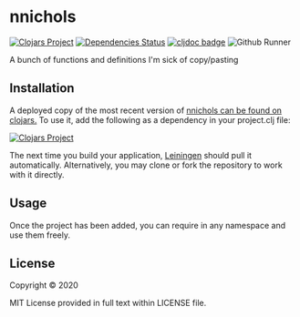 # nnichols

[![Clojars Project](https://img.shields.io/clojars/v/nnichols.svg)](https://clojars.org/nnichols)
[![Dependencies Status](https://versions.deps.co/nnichols/nnichols/status.svg)](https://versions.deps.co/nnichols/nnichols)
[![cljdoc badge](https://cljdoc.org/badge/nnichols/nnichols)](https://cljdoc.org/d/nnichols/nnichols/CURRENT)
![Github Runner](https://github.com/nnichols/nnichols/workflows/Clojure%20and%20ClojureScript%20CI/badge.svg)

A bunch of functions and definitions I'm sick of copy/pasting

## Installation

A deployed copy of the most recent version of [nnichols can be found on clojars.](https://clojars.org/nnichols)
To use it, add the following as a dependency in your project.clj file:

[![Clojars Project](http://clojars.org/nnichols/latest-version.svg)](http://clojars.org/nnichols)

The next time you build your application, [Leiningen](https://leiningen.org/) should pull it automatically.
Alternatively, you may clone or fork the repository to work with it directly.

## Usage

Once the project has been added, you can require in any namespace and use them freely.

## License

Copyright © 2020

MIT License provided in full text within LICENSE file.
